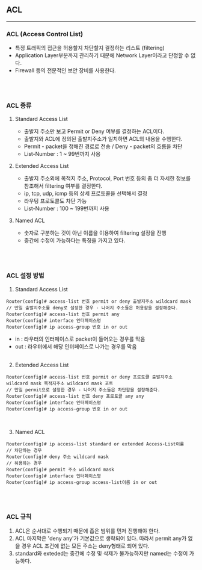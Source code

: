 ## __ACL__
---

### __ACL (Access Control List)__
+ 특정 트래픽의 접근을 허용할지 차단할지 결정하는 리스트 (filtering)
+ Application Layer부분까지 관리하기 때문에 Network Layer이라고 단정할 수 없다.
+ Firewall 등의 전문적인 보안 장비를 사용한다.

<br><br>

### __ACL 종류__
1. Standard Access List
   + 출발지 주소만 보고 Permit or Deny 여부를 결정하는 ACL이다. 
   + 출발지와 ACL에 정의된 출발지주소가 일치하면 ACL의 내용을 수행한다.
   + Permit - packet을 정해진 경로로 전송 / Deny - packet의 흐름을 차단
   + List-Number : 1 ~ 99번까지 사용
  
2. Extended Access List
   + 출발지 주소외에 목적지 주소, Protocol, Port 번호 등의 좀 더 자세한 정보를 참조해서 filtering 여부를 결정한다.
   + ip, tcp, udp, icmp 등의 상세 프로토콜을 선택해서 결정
   + 라우팅 프로토콜도 차단 가능
   + List-Number : 100 ~ 199번까지 사용
  
3. Named ACL
   + 숫자로 구분하는 것이 아닌 이름을 이용하여 filtering 설정을 진행
   + 중간에 수정이 가능하다는 특징을 가지고 있다.

<br><br>

### __ACL 설정 방법__
1. Standard Access List
```
Router(config)# access-list 번호 permit or deny 출발지주소 wildcard mask
// 만일 출발지주소를 deny로 설정한 경우 - 나머지 주소들은 허용함을 설정해준다.
Router(config)# access-list 번호 permit any
Router(config)# interface 인터페이스명
Router(config)# ip access-group 번호 in or out
```
   + in : 라우터의 인터페이스로 packet이 들어오는 경우를 막음
   + out : 라우터에서 해당 인터페이스로 나가는 경우를 막음
<br><br>

2. Extended Access List
```
Router(config)# access-list 번호 permit or deny 프로토콜 출발지주소 wildcard mask 목적지주소 wildcard mask 포트
// 만일 permit으로 설정한 경우 - 나머지 주소들은 차단함을 설정해준다.
Router(config)# access-list 번호 deny 프로토콜 any any
Router(config)# interface 인터페이스명
Router(config)# ip access-group 번호 in or out
```
<br>

3. Named ACL
```
Router(config)# ip access-list standard or extended Access-List이름
// 차단하는 경우
Router(config)# deny 주소 wildcard mask
// 허용하는 경우
Router(config)# permit 주소 wildcard mask
Router(config)# interface 인터페이스명
Router(config)# ip access-group access-list이름 in or out
```
<br><br>

### __ACL 규칙__
1. ACL은 순서대로 수행되기 때문에 좁은 범위를 먼저 진행해야 한다.
2. ACL 마지막은 'deny any'가 기본값으로 생략되어 있다. 따라서 permit any가 없을 경우 ACL 조건에 없는 모든 주소는 deny형태로 되어 있다.
3. standard와 exteded는 중간에 수정 및 삭제가 불가능하지만 named는 수정이 가능하다.